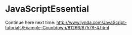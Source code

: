 # JavaScriptEssential

Continue here next time:
http://www.lynda.com/JavaScript-tutorials/Example-Countdown/81266/87578-4.html
